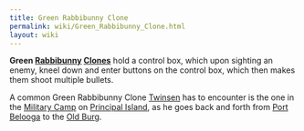 ```yaml
---
title: Green Rabbibunny Clone
permalink: wiki/Green_Rabbibunny_Clone.html
layout: wiki
---
```


**Green [Rabbibunny](Rabbibunny "wikilink") [Clones](Clone "wikilink")**
hold a control box, which upon sighting an enemy, kneel down and enter
buttons on the control box, which then makes them shoot multiple
bullets.

A common Green Rabbibunny Clone [Twinsen](Twinsen "wikilink") has to
encounter is the one in the [Military Camp](Military_Camp "wikilink") on
[Principal Island](Principal_Island "wikilink"), as he goes back and
forth from [Port Belooga](Port_Belooga "wikilink") to the [Old
Burg](Old_Burg "wikilink").
